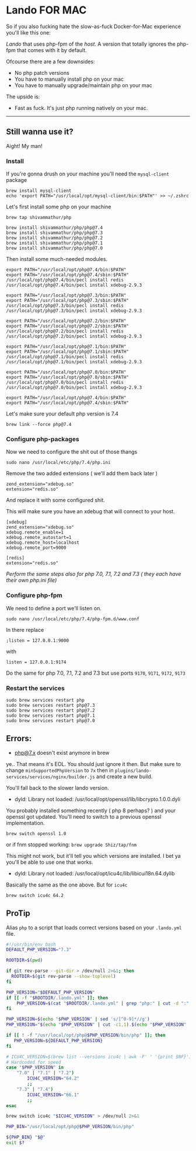 Lando FOR MAC
=====

So if you also fucking hate the slow-as-fuck Docker-for-Mac experience you'll like this one:

*Lando* that uses php-fpm of the _host_. A version that totally ignores the php-fpm that comes with it by default.

Ofcourse there are a few downsides:

 - No php patch versions
 - You have to manually install php on your mac
 - You have to manually upgrade/maintain php on your mac

The upside is:

 - Fast as fuck. It's just php running natively on your mac.
 
----

## Still wanna use it?

Aight! My man!


### Install

If you're gonna drush on your machine you'll need the `mysql-client` package

```
brew install mysql-client
echo 'export PATH="/usr/local/opt/mysql-client/bin:$PATH"' >> ~/.zshrc
```

Let's first install some php on your machine

```
brew tap shivammathur/php

brew install shivammathur/php/php@7.4
brew install shivammathur/php/php@7.3
brew install shivammathur/php/php@7.2
brew install shivammathur/php/php@7.1
brew install shivammathur/php/php@7.0
```

Then install some much-needed modules.

```
export PATH="/usr/local/opt/php@7.4/bin:$PATH"
export PATH="/usr/local/opt/php@7.4/sbin:$PATH"
/usr/local/opt/php@7.4/bin/pecl install redis
/usr/local/opt/php@7.4/bin/pecl install xdebug-2.9.3

export PATH="/usr/local/opt/php@7.3/bin:$PATH"
export PATH="/usr/local/opt/php@7.3/sbin:$PATH"
/usr/local/opt/php@7.3/bin/pecl install redis
/usr/local/opt/php@7.3/bin/pecl install xdebug-2.9.3

export PATH="/usr/local/opt/php@7.2/bin:$PATH"
export PATH="/usr/local/opt/php@7.2/sbin:$PATH"
/usr/local/opt/php@7.2/bin/pecl install redis
/usr/local/opt/php@7.2/bin/pecl install xdebug-2.9.3

export PATH="/usr/local/opt/php@7.1/bin:$PATH"
export PATH="/usr/local/opt/php@7.1/sbin:$PATH"
/usr/local/opt/php@7.1/bin/pecl install redis
/usr/local/opt/php@7.1/bin/pecl install xdebug-2.9.3

export PATH="/usr/local/opt/php@7.0/bin:$PATH"
export PATH="/usr/local/opt/php@7.0/sbin:$PATH"
/usr/local/opt/php@7.0/bin/pecl install redis
/usr/local/opt/php@7.0/bin/pecl install xdebug-2.9.3

export PATH="/usr/local/opt/php@7.4/bin:$PATH"
export PATH="/usr/local/opt/php@7.4/sbin:$PATH"
```

Let's make sure your default php version is 7.4

```
brew link --force php@7.4
```

### Configure php-packages

Now we need to configure the shit out of those thangs

`sudo nano /usr/local/etc/php/7.4/php.ini`

Remove the two added extensions ( we'll add them back later )

```
zend_extension="xdebug.so"
extension="redis.so"
```

And replace it with some configured shit.

This will make sure you have an xdebug that will connect to your host.

```
[xdebug]
zend_extension="xdebug.so"
xdebug.remote_enable=1
xdebug.remote_autostart=1
xdebug.remote_host=localhost
xdebug.remote_port=9000

[redis]
extension="redis.so"
```

*Perform the same steps also for php 7.0, 7.1, 7.2 and 7.3 ( they each have their own php.ini file)*

### Configure php-fpm

We need to define a port we'll listen on.

`sudo nano /usr/local/etc/php/7.4/php-fpm.d/www.conf`

In there replace

```
;listen = 127.0.0.1:9000
```

with

```
listen = 127.0.0.1:9174
```

Do the same for php 7.0, 7.1, 7.2 and 7.3 but use ports `9170`, `9171`, `9172`, `9173`

### Restart the services

```
sudo brew services restart php
sudo brew services restart php@7.3
sudo brew services restart php@7.2
sudo brew services restart php@7.1
sudo brew services restart php@7.0
```


## Errors:

- php@7.x doesn't exist anymore in brew

ye.. That means it's EOL. You should just ignore it then.
But make sure to change `minSupportedPhpVersion` to `7x` then in `plugins/lando-services/services/nginx/builder.js` and create a new build.

You'll fall back to the slower lando version.

- dyld: Library not loaded: /usr/local/opt/openssl/lib/libcrypto.1.0.0.dyli

You probably installed something recently ( php 8 perhaps? ) and your openssl got
updated. You'll need to switch to a previous openssl implementation.

`brew switch openssl 1.0`

or if fnm stopped working: `brew upgrade Shiz/tap/fnm`

This might not work, but it'll tell you which versions are installed. I bet ya
you'll be able to use one that works.

- dyld: Library not loaded: /usr/local/opt/icu4c/lib/libicui18n.64.dylib

Basically the same as the one above. But for `icu4c`

`brew switch icu4c 64.2`

## ProTip

Alias `php` to a script that loads correct versions based on your `.lando.yml` file.

```sh
#!/usr/bin/env bash
DEFAULT_PHP_VERSION="7.3"

ROOTDIR=$(pwd)

if git rev-parse --git-dir > /dev/null 2>&1; then
  ROOTDIR=$(git rev-parse --show-toplevel)
fi

PHP_VERSION="$DEFAULT_PHP_VERSION"
if [[ -f "$ROOTDIR/.lando.yml" ]]; then
    PHP_VERSION=$(cat "$ROOTDIR/.lando.yml" | grep "php:" | cut -d ":" -f2)
fi

PHP_VERSION=$(echo "$PHP_VERSION" | sed 's/[^0-9]*//g')
PHP_VERSION="$(echo "$PHP_VERSION" | cut -c1,1).$(echo "$PHP_VERSION" | cut -c2,2)"

if [[ ! -f "/usr/local/opt/php@$PHP_VERSION/bin/php" ]]; then
   PHP_VERSION=${DEFAULT_PHP_VERSION}
fi

# ICU4C_VERSION=$(brew list --versions icu4c | awk -F' ' '{print $NF}')
# Hardcoded for speed
case "$PHP_VERSION" in
    "7.0" | "7.1" | "7.2")
        ICU4C_VERSION="64.2"
        ;;
    "7.3" | "7.4")
        ICU4C_VERSION="66.1"
        ;;
esac

brew switch icu4c "$ICU4C_VERSION" > /dev/null 2>&1

PHP_BIN="/usr/local/opt/php@$PHP_VERSION/bin/php"

${PHP_BIN} "$@"
exit $?
```
